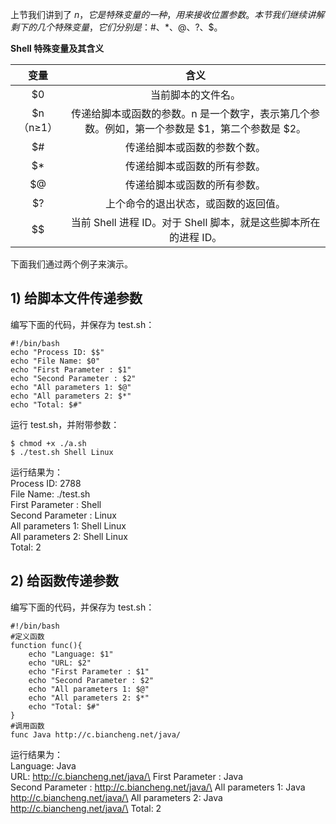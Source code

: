 上节我们讲到了 $n，它是特殊变量的一种，用来接收位置参数。本节我们继续讲解剩下的几个特殊变量，它们分别是：$#、$*、$@、$?、$$。

**Shell 特殊变量及其含义**

变量 | 含义 
:-----:|:------:
$0	    | 当前脚本的文件名。
$n（n≥1）| 传递给脚本或函数的参数。n 是一个数字，表示第几个参数。例如，第一个参数是 $1，第二个参数是 $2。
$#	|  传递给脚本或函数的参数个数。
$*	|  传递给脚本或函数的所有参数。
$@	|  传递给脚本或函数的所有参数。
$?	|  上个命令的退出状态，或函数的返回值。
$$	|  当前 Shell 进程 ID。对于 Shell 脚本，就是这些脚本所在的进程 ID。

下面我们通过两个例子来演示。

## 1) 给脚本文件传递参数

编写下面的代码，并保存为 test.sh：
```
#!/bin/bash
echo "Process ID: $$"
echo "File Name: $0"
echo "First Parameter : $1"
echo "Second Parameter : $2"
echo "All parameters 1: $@"
echo "All parameters 2: $*"
echo "Total: $#"
```
运行 test.sh，并附带参数：
```
$ chmod +x ./a.sh
$ ./test.sh Shell Linux
```
运行结果为：\
Process ID: 2788\
File Name: ./test.sh\
First Parameter : Shell\
Second Parameter : Linux\
All parameters 1: Shell Linux\
All parameters 2: Shell Linux\
Total: 2

## 2) 给函数传递参数

编写下面的代码，并保存为 test.sh：

```
#!/bin/bash
#定义函数
function func(){
    echo "Language: $1"
    echo "URL: $2"
    echo "First Parameter : $1"
    echo "Second Parameter : $2"
    echo "All parameters 1: $@"
    echo "All parameters 2: $*"
    echo "Total: $#"
}
#调用函数
func Java http://c.biancheng.net/java/
```
运行结果为：\
Language: Java\
URL: http://c.biancheng.net/java/\
First Parameter : Java\
Second Parameter : http://c.biancheng.net/java/\
All parameters 1: Java http://c.biancheng.net/java/\
All parameters 2: Java http://c.biancheng.net/java/\
Total: 2